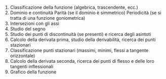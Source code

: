 1) Classificazione della funzione (algebrica, trascendente, ecc.)
2) Dominio e continuità
		Parità (se il dominio è simmetrico)
		Periodicità (se si tratta di una funzione goniometrica)
3) Intersezioni con gli assi
4) Studio del segno
5) Studio dei punti di discontinuità (se presenti) e ricerca degli asintoti
6) Calcolo della derivata prima, studio della derivabilità, ricerca dei punti stazionari
7) Classificazione punti stazionari (massimi, minimi, flessi a tangente orizzontale)
8) Calcolo della derivata seconda, ricerca dei punti di flesso e delle loro tangenti inflessionali
9) Grafico della funzione
